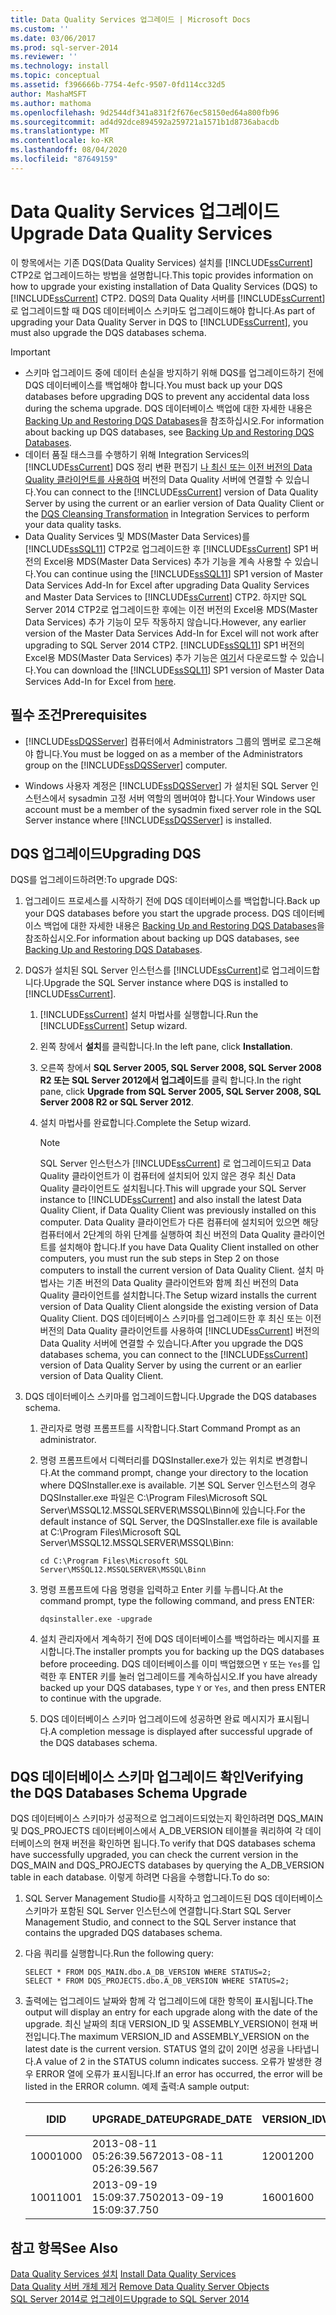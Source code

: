```yaml
---
title: Data Quality Services 업그레이드 | Microsoft Docs
ms.custom: ''
ms.date: 03/06/2017
ms.prod: sql-server-2014
ms.reviewer: ''
ms.technology: install
ms.topic: conceptual
ms.assetid: f396666b-7754-4efc-9507-0fd114cc32d5
author: MashaMSFT
ms.author: mathoma
ms.openlocfilehash: 9d2544df341a831f2f676ec58150ed64a800fb96
ms.sourcegitcommit: ad4d92dce894592a259721a1571b1d8736abacdb
ms.translationtype: MT
ms.contentlocale: ko-KR
ms.lasthandoff: 08/04/2020
ms.locfileid: "87649159"
---
```

# <a name="upgrade-data-quality-services"></a><span data-ttu-id="0b2c4-102">Data Quality Services 업그레이드</span><span class="sxs-lookup"><span data-stu-id="0b2c4-102">Upgrade Data Quality Services</span></span>
  <span data-ttu-id="0b2c4-103">이 항목에서는 기존 DQS(Data Quality Services) 설치를 [!INCLUDE[ssCurrent](../../includes/sscurrent-md.md)] CTP2로 업그레이드하는 방법을 설명합니다.</span><span class="sxs-lookup"><span data-stu-id="0b2c4-103">This topic provides information on how to upgrade your existing installation of Data Quality Services (DQS) to [!INCLUDE[ssCurrent](../../includes/sscurrent-md.md)] CTP2.</span></span> <span data-ttu-id="0b2c4-104">DQS의 Data Quality 서버를 [!INCLUDE[ssCurrent](../../includes/sscurrent-md.md)]로 업그레이드할 때 DQS 데이터베이스 스키마도 업그레이드해야 합니다.</span><span class="sxs-lookup"><span data-stu-id="0b2c4-104">As part of upgrading your Data Quality Server in DQS to [!INCLUDE[ssCurrent](../../includes/sscurrent-md.md)], you must also upgrade the DQS databases schema.</span></span>  
  
> [!IMPORTANT]
>  -   <span data-ttu-id="0b2c4-105">스키마 업그레이드 중에 데이터 손실을 방지하기 위해 DQS를 업그레이드하기 전에 DQS 데이터베이스를 백업해야 합니다.</span><span class="sxs-lookup"><span data-stu-id="0b2c4-105">You must back up your DQS databases before upgrading DQS to prevent any accidental data loss during the schema upgrade.</span></span> <span data-ttu-id="0b2c4-106">DQS 데이터베이스 백업에 대한 자세한 내용은 [Backing Up and Restoring DQS Databases](../../data-quality-services/backing-up-and-restoring-dqs-databases.md)을 참조하십시오.</span><span class="sxs-lookup"><span data-stu-id="0b2c4-106">For information about backing up DQS databases, see [Backing Up and Restoring DQS Databases](../../data-quality-services/backing-up-and-restoring-dqs-databases.md).</span></span>  
> -   <span data-ttu-id="0b2c4-107">데이터 품질 태스크를 수행하기 위해 Integration Services의 [!INCLUDE[ssCurrent](../../includes/sscurrent-md.md)] DQS 정리 변환 편집기 [나 최신 또는 이전 버전의 Data Quality 클라이언트를 사용하여](../../integration-services/data-flow/transformations/dqs-cleansing-transformation.md) 버전의 Data Quality 서버에 연결할 수 있습니다.</span><span class="sxs-lookup"><span data-stu-id="0b2c4-107">You can connect to the [!INCLUDE[ssCurrent](../../includes/sscurrent-md.md)] version of Data Quality Server by using the current or an earlier version of Data Quality Client or the [DQS Cleansing Transformation](../../integration-services/data-flow/transformations/dqs-cleansing-transformation.md) in Integration Services to perform your data quality tasks.</span></span>  
> -   <span data-ttu-id="0b2c4-108">Data Quality Services 및 MDS(Master Data Services)를 [!INCLUDE[ssSQL11](../../includes/sssql11-md.md)] CTP2로 업그레이드한 후 [!INCLUDE[ssCurrent](../../includes/sscurrent-md.md)] SP1 버전의 Excel용 MDS(Master Data Services) 추가 기능을 계속 사용할 수 있습니다.</span><span class="sxs-lookup"><span data-stu-id="0b2c4-108">You can continue using the [!INCLUDE[ssSQL11](../../includes/sssql11-md.md)] SP1 version of Master Data Services Add-In for Excel after upgrading Data Quality Services and Master Data Services to [!INCLUDE[ssCurrent](../../includes/sscurrent-md.md)] CTP2.</span></span> <span data-ttu-id="0b2c4-109">하지만 SQL Server 2014 CTP2로 업그레이드한 후에는 이전 버전의 Excel용 MDS(Master Data Services) 추가 기능이 모두 작동하지 않습니다.</span><span class="sxs-lookup"><span data-stu-id="0b2c4-109">However, any earlier version of the Master Data Services Add-In for Excel will not work after upgrading to SQL Server 2014 CTP2.</span></span> <span data-ttu-id="0b2c4-110">[!INCLUDE[ssSQL11](../../includes/sssql11-md.md)] SP1 버전의 Excel용 MDS(Master Data Services) 추가 기능은 [여기](https://go.microsoft.com/fwlink/?LinkId=328664)서 다운로드할 수 있습니다.</span><span class="sxs-lookup"><span data-stu-id="0b2c4-110">You can download the [!INCLUDE[ssSQL11](../../includes/sssql11-md.md)] SP1 version of Master Data Services Add-In for Excel from [here](https://go.microsoft.com/fwlink/?LinkId=328664).</span></span>  
  
##  <a name="prerequisites"></a><a name="Prerequisites"></a> <span data-ttu-id="0b2c4-111">필수 조건</span><span class="sxs-lookup"><span data-stu-id="0b2c4-111">Prerequisites</span></span>  
  
-   <span data-ttu-id="0b2c4-112">[!INCLUDE[ssDQSServer](../../includes/ssdqsserver-md.md)] 컴퓨터에서 Administrators 그룹의 멤버로 로그온해야 합니다.</span><span class="sxs-lookup"><span data-stu-id="0b2c4-112">You must be logged on as a member of the Administrators group on the [!INCLUDE[ssDQSServer](../../includes/ssdqsserver-md.md)] computer.</span></span>  
  
-   <span data-ttu-id="0b2c4-113">Windows 사용자 계정은 [!INCLUDE[ssDQSServer](../../includes/ssdqsserver-md.md)] 가 설치된 SQL Server 인스턴스에서 sysadmin 고정 서버 역할의 멤버여야 합니다.</span><span class="sxs-lookup"><span data-stu-id="0b2c4-113">Your Windows user account must be a member of the sysadmin fixed server role in the SQL Server instance where [!INCLUDE[ssDQSServer](../../includes/ssdqsserver-md.md)] is installed.</span></span>  
  
##  <a name="upgrading-dqs"></a><a name="Upgrade"></a> <span data-ttu-id="0b2c4-114">DQS 업그레이드</span><span class="sxs-lookup"><span data-stu-id="0b2c4-114">Upgrading DQS</span></span>  
 <span data-ttu-id="0b2c4-115">DQS를 업그레이드하려면:</span><span class="sxs-lookup"><span data-stu-id="0b2c4-115">To upgrade DQS:</span></span>  
  
1.  <span data-ttu-id="0b2c4-116">업그레이드 프로세스를 시작하기 전에 DQS 데이터베이스를 백업합니다.</span><span class="sxs-lookup"><span data-stu-id="0b2c4-116">Back up your DQS databases before you start the upgrade process.</span></span> <span data-ttu-id="0b2c4-117">DQS 데이터베이스 백업에 대한 자세한 내용은 [Backing Up and Restoring DQS Databases](../../data-quality-services/backing-up-and-restoring-dqs-databases.md)을 참조하십시오.</span><span class="sxs-lookup"><span data-stu-id="0b2c4-117">For information about backing up DQS databases, see [Backing Up and Restoring DQS Databases](../../data-quality-services/backing-up-and-restoring-dqs-databases.md).</span></span>  
  
2.  <span data-ttu-id="0b2c4-118">DQS가 설치된 SQL Server 인스턴스를 [!INCLUDE[ssCurrent](../../includes/sscurrent-md.md)]로 업그레이드합니다.</span><span class="sxs-lookup"><span data-stu-id="0b2c4-118">Upgrade the SQL Server instance where DQS is installed to [!INCLUDE[ssCurrent](../../includes/sscurrent-md.md)].</span></span>  
  
    1.  <span data-ttu-id="0b2c4-119">[!INCLUDE[ssCurrent](../../includes/sscurrent-md.md)] 설치 마법사를 실행합니다.</span><span class="sxs-lookup"><span data-stu-id="0b2c4-119">Run the [!INCLUDE[ssCurrent](../../includes/sscurrent-md.md)] Setup wizard.</span></span>  
  
    2.  <span data-ttu-id="0b2c4-120">왼쪽 창에서 **설치**를 클릭합니다.</span><span class="sxs-lookup"><span data-stu-id="0b2c4-120">In the left pane, click **Installation**.</span></span>  
  
    3.  <span data-ttu-id="0b2c4-121">오른쪽 창에서 **SQL Server 2005, SQL Server 2008, SQL Server 2008 R2 또는 SQL Server 2012에서 업그레이드**를 클릭 합니다.</span><span class="sxs-lookup"><span data-stu-id="0b2c4-121">In the right pane, click **Upgrade from SQL Server 2005, SQL Server 2008, SQL Server 2008 R2 or SQL Server 2012**.</span></span>  
  
    4.  <span data-ttu-id="0b2c4-122">설치 마법사를 완료합니다.</span><span class="sxs-lookup"><span data-stu-id="0b2c4-122">Complete the Setup wizard.</span></span>  
  
        > [!NOTE]  
        >  <span data-ttu-id="0b2c4-123">SQL Server 인스턴스가 [!INCLUDE[ssCurrent](../../includes/sscurrent-md.md)] 로 업그레이드되고 Data Quality 클라이언트가 이 컴퓨터에 설치되어 있지 않은 경우 최신 Data Quality 클라이언트도 설치됩니다.</span><span class="sxs-lookup"><span data-stu-id="0b2c4-123">This will upgrade your SQL Server instance to [!INCLUDE[ssCurrent](../../includes/sscurrent-md.md)] and also install the latest Data Quality Client, if Data Quality Client was previously installed on this computer.</span></span> <span data-ttu-id="0b2c4-124">Data Quality 클라이언트가 다른 컴퓨터에 설치되어 있으면 해당 컴퓨터에서 2단계의 하위 단계를 실행하여 최신 버전의 Data Quality 클라이언트를 설치해야 합니다.</span><span class="sxs-lookup"><span data-stu-id="0b2c4-124">If you have Data Quality Client installed on other computers, you must run the sub steps in Step 2 on those computers to install the current version of Data Quality Client.</span></span> <span data-ttu-id="0b2c4-125">설치 마법사는 기존 버전의 Data Quality 클라이언트와 함께 최신 버전의 Data Quality 클라이언트를 설치합니다.</span><span class="sxs-lookup"><span data-stu-id="0b2c4-125">The Setup wizard installs the current version of Data Quality Client alongside the existing version of Data Quality Client.</span></span> <span data-ttu-id="0b2c4-126">DQS 데이터베이스 스키마를 업그레이드한 후 최신 또는 이전 버전의 Data Quality 클라이언트를 사용하여 [!INCLUDE[ssCurrent](../../includes/sscurrent-md.md)] 버전의 Data Quality 서버에 연결할 수 있습니다.</span><span class="sxs-lookup"><span data-stu-id="0b2c4-126">After you upgrade the DQS databases schema, you can connect to the [!INCLUDE[ssCurrent](../../includes/sscurrent-md.md)] version of Data Quality Server by using the current or an earlier version of Data Quality Client.</span></span>  
  
3.  <span data-ttu-id="0b2c4-127">DQS 데이터베이스 스키마를 업그레이드합니다.</span><span class="sxs-lookup"><span data-stu-id="0b2c4-127">Upgrade the DQS databases schema.</span></span>  
  
    1.  <span data-ttu-id="0b2c4-128">관리자로 명령 프롬프트를 시작합니다.</span><span class="sxs-lookup"><span data-stu-id="0b2c4-128">Start Command Prompt as an administrator.</span></span>  
  
    2.  <span data-ttu-id="0b2c4-129">명령 프롬프트에서 디렉터리를 DQSInstaller.exe가 있는 위치로 변경합니다.</span><span class="sxs-lookup"><span data-stu-id="0b2c4-129">At the command prompt, change your directory to the location where DQSInstaller.exe is available.</span></span> <span data-ttu-id="0b2c4-130">기본 SQL Server 인스턴스의 경우 DQSInstaller.exe 파일은 C:\Program Files\Microsoft SQL Server\MSSQL12.MSSQLSERVER\MSSQL\Binn에 있습니다.</span><span class="sxs-lookup"><span data-stu-id="0b2c4-130">For the default instance of SQL Server, the DQSInstaller.exe file is available at C:\Program Files\Microsoft SQL Server\MSSQL12.MSSQLSERVER\MSSQL\Binn:</span></span>  
  
        ```  
        cd C:\Program Files\Microsoft SQL Server\MSSQL12.MSSQLSERVER\MSSQL\Binn  
        ```  
  
    3.  <span data-ttu-id="0b2c4-131">명령 프롬프트에 다음 명령을 입력하고 Enter 키를 누릅니다.</span><span class="sxs-lookup"><span data-stu-id="0b2c4-131">At the command prompt, type the following command, and press ENTER:</span></span>  
  
        ```  
        dqsinstaller.exe -upgrade  
        ```  
  
    4.  <span data-ttu-id="0b2c4-132">설치 관리자에서 계속하기 전에 DQS 데이터베이스를 백업하라는 메시지를 표시합니다.</span><span class="sxs-lookup"><span data-stu-id="0b2c4-132">The installer prompts you for backing up the DQS databases before proceeding.</span></span> <span data-ttu-id="0b2c4-133">DQS 데이터베이스를 이미 백업했으면 `Y` 또는 `Yes`를 입력한 후 ENTER 키를 눌러 업그레이드를 계속하십시오.</span><span class="sxs-lookup"><span data-stu-id="0b2c4-133">If you have already backed up your DQS databases, type `Y` or `Yes`, and then press ENTER to continue with the upgrade.</span></span>  
  
    5.  <span data-ttu-id="0b2c4-134">DQS 데이터베이스 스키마 업그레이드에 성공하면 완료 메시지가 표시됩니다.</span><span class="sxs-lookup"><span data-stu-id="0b2c4-134">A completion message is displayed after successful upgrade of the DQS databases schema.</span></span>  
  
##  <a name="verifying-the-dqs-databases-schema-upgrade"></a><a name="Verify"></a> <span data-ttu-id="0b2c4-135">DQS 데이터베이스 스키마 업그레이드 확인</span><span class="sxs-lookup"><span data-stu-id="0b2c4-135">Verifying the DQS Databases Schema Upgrade</span></span>  
 <span data-ttu-id="0b2c4-136">DQS 데이터베이스 스키마가 성공적으로 업그레이드되었는지 확인하려면 DQS_MAIN 및 DQS_PROJECTS 데이터베이스에서 A_DB_VERSION 테이블을 쿼리하여 각 데이터베이스의 현재 버전을 확인하면 됩니다.</span><span class="sxs-lookup"><span data-stu-id="0b2c4-136">To verify that DQS databases schema have successfully upgraded, you can check the current version in the DQS_MAIN and DQS_PROJECTS databases by querying the A_DB_VERSION table in each database.</span></span> <span data-ttu-id="0b2c4-137">이렇게 하려면 다음을 수행합니다.</span><span class="sxs-lookup"><span data-stu-id="0b2c4-137">To do so:</span></span>  
  
1.  <span data-ttu-id="0b2c4-138">SQL Server Management Studio를 시작하고 업그레이드된 DQS 데이터베이스 스키마가 포함된 SQL Server 인스턴스에 연결합니다.</span><span class="sxs-lookup"><span data-stu-id="0b2c4-138">Start SQL Server Management Studio, and connect to the SQL Server instance that contains the upgraded DQS databases schema.</span></span>  
  
2.  <span data-ttu-id="0b2c4-139">다음 쿼리를 실행합니다.</span><span class="sxs-lookup"><span data-stu-id="0b2c4-139">Run the following query:</span></span>  
  
    ```  
    SELECT * FROM DQS_MAIN.dbo.A_DB_VERSION WHERE STATUS=2;  
    SELECT * FROM DQS_PROJECTS.dbo.A_DB_VERSION WHERE STATUS=2;  
    ```  
  
3.  <span data-ttu-id="0b2c4-140">출력에는 업그레이드 날짜와 함께 각 업그레이드에 대한 항목이 표시됩니다.</span><span class="sxs-lookup"><span data-stu-id="0b2c4-140">The output will display an entry for each upgrade along with the date of the upgrade.</span></span> <span data-ttu-id="0b2c4-141">최신 날짜의 최대 VERSION_ID 및 ASSEMBLY_VERSION이 현재 버전입니다.</span><span class="sxs-lookup"><span data-stu-id="0b2c4-141">The maximum VERSION_ID and ASSEMBLY_VERSION on the latest date is the current version.</span></span> <span data-ttu-id="0b2c4-142">STATUS 열의 값이 2이면 성공을 나타냅니다.</span><span class="sxs-lookup"><span data-stu-id="0b2c4-142">A value of 2 in the STATUS column indicates success.</span></span> <span data-ttu-id="0b2c4-143">오류가 발생한 경우 ERROR 열에 오류가 표시됩니다.</span><span class="sxs-lookup"><span data-stu-id="0b2c4-143">If an error has occurred, the error will be listed in the ERROR column.</span></span> <span data-ttu-id="0b2c4-144">예제 출력:</span><span class="sxs-lookup"><span data-stu-id="0b2c4-144">A sample output:</span></span>  
  
    |<span data-ttu-id="0b2c4-145">ID</span><span class="sxs-lookup"><span data-stu-id="0b2c4-145">ID</span></span>|<span data-ttu-id="0b2c4-146">UPGRADE_DATE</span><span class="sxs-lookup"><span data-stu-id="0b2c4-146">UPGRADE_DATE</span></span>|<span data-ttu-id="0b2c4-147">VERSION_ID</span><span class="sxs-lookup"><span data-stu-id="0b2c4-147">VERSION_ID</span></span>|<span data-ttu-id="0b2c4-148">ASSEMBLY_VERSION</span><span class="sxs-lookup"><span data-stu-id="0b2c4-148">ASSEMBLY_VERSION</span></span>|<span data-ttu-id="0b2c4-149">USER_NAME</span><span class="sxs-lookup"><span data-stu-id="0b2c4-149">USER_NAME</span></span>|<span data-ttu-id="0b2c4-150">상태</span><span class="sxs-lookup"><span data-stu-id="0b2c4-150">STATUS</span></span>|<span data-ttu-id="0b2c4-151">오류</span><span class="sxs-lookup"><span data-stu-id="0b2c4-151">ERROR</span></span>|  
    |--------|-------------------|-----------------|-----------------------|----------------|------------|-----------|  
    |<span data-ttu-id="0b2c4-152">1000</span><span class="sxs-lookup"><span data-stu-id="0b2c4-152">1000</span></span>|<span data-ttu-id="0b2c4-153">2013-08-11 05:26:39.567</span><span class="sxs-lookup"><span data-stu-id="0b2c4-153">2013-08-11 05:26:39.567</span></span>|<span data-ttu-id="0b2c4-154">1200</span><span class="sxs-lookup"><span data-stu-id="0b2c4-154">1200</span></span>|<span data-ttu-id="0b2c4-155">11.0.3000.0</span><span class="sxs-lookup"><span data-stu-id="0b2c4-155">11.0.3000.0</span></span>|\<DOMAIN\UserName>|<span data-ttu-id="0b2c4-156">2</span><span class="sxs-lookup"><span data-stu-id="0b2c4-156">2</span></span>||  
    |<span data-ttu-id="0b2c4-157">1001</span><span class="sxs-lookup"><span data-stu-id="0b2c4-157">1001</span></span>|<span data-ttu-id="0b2c4-158">2013-09-19 15:09:37.750</span><span class="sxs-lookup"><span data-stu-id="0b2c4-158">2013-09-19 15:09:37.750</span></span>|<span data-ttu-id="0b2c4-159">1600</span><span class="sxs-lookup"><span data-stu-id="0b2c4-159">1600</span></span>|<span data-ttu-id="0b2c4-160">12.0.xxxx.0</span><span class="sxs-lookup"><span data-stu-id="0b2c4-160">12.0.xxxx.0</span></span>|\<DOMAIN\UserName>|<span data-ttu-id="0b2c4-161">2</span><span class="sxs-lookup"><span data-stu-id="0b2c4-161">2</span></span>||  
  
## <a name="see-also"></a><span data-ttu-id="0b2c4-162">참고 항목</span><span class="sxs-lookup"><span data-stu-id="0b2c4-162">See Also</span></span>  
 <span data-ttu-id="0b2c4-163">[Data Quality Services 설치](../../data-quality-services/install-windows/install-data-quality-services.md) </span><span class="sxs-lookup"><span data-stu-id="0b2c4-163">[Install Data Quality Services](../../data-quality-services/install-windows/install-data-quality-services.md) </span></span>  
 <span data-ttu-id="0b2c4-164">[Data Quality 서버 개체 제거](../../sql-server/install/remove-data-quality-server-objects.md) </span><span class="sxs-lookup"><span data-stu-id="0b2c4-164">[Remove Data Quality Server Objects](../../sql-server/install/remove-data-quality-server-objects.md) </span></span>  
 [<span data-ttu-id="0b2c4-165">SQL Server 2014로 업그레이드</span><span class="sxs-lookup"><span data-stu-id="0b2c4-165">Upgrade to SQL Server 2014</span></span>](upgrade-sql-server.md)  
  
  
